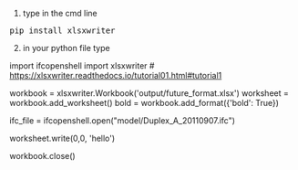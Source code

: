1) type in the cmd line

<pre>pip install xlsxwriter</pre>

2) in your python file  type

import ifcopenshell
import xlsxwriter # https://xlsxwriter.readthedocs.io/tutorial01.html#tutorial1

workbook = xlsxwriter.Workbook('output/future_format.xlsx')
worksheet = workbook.add_worksheet()
bold = workbook.add_format({'bold': True})

ifc_file = ifcopenshell.open("model/Duplex_A_20110907.ifc")

worksheet.write(0,0, 'hello')

workbook.close()